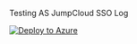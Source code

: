 Testing AS JumpCloud SSO Log


[![Deploy to Azure](https://aka.ms/deploytoazurebutton)](https://portal.azure.com/#create/Microsoft.Template/uri/https%3A%2F%2Fraw.githubusercontent.com%2Fcabberley%2FJumpCloudSSO%2Fdevelop1%2Fazuredeploy_JumpCloud_API_FunctionApp.json)
